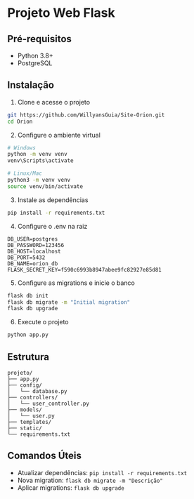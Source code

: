 # Projeto Web Flask

## Pré-requisitos
- Python 3.8+
- PostgreSQL

## Instalação

1. Clone e acesse o projeto
```bash
git https://github.com/WillyansGuia/Site-Orion.git
cd Orion
```

2. Configure o ambiente virtual
```bash
# Windows
python -m venv venv
venv\Scripts\activate

# Linux/Mac
python3 -m venv venv
source venv/bin/activate
```

3. Instale as dependências
```bash
pip install -r requirements.txt
```

4. Configure o .env na raiz
```
DB_USER=postgres
DB_PASSWORD=123456
DB_HOST=localhost
DB_PORT=5432
DB_NAME=orion_db
FLASK_SECRET_KEY=f590c6993b8947abee9fc82927e85d81
```

5. Configure as migrations e inicie o banco
```bash
flask db init
flask db migrate -m "Initial migration"
flask db upgrade
```

6. Execute o projeto
```bash
python app.py
```

## Estrutura
```
projeto/
├── app.py
├── config/
│   └── database.py
├── controllers/
│   └── user_controller.py
├── models/
│   └── user.py
├── templates/
├── static/
└── requirements.txt
```

## Comandos Úteis
- Atualizar dependências: `pip install -r requirements.txt`
- Nova migration: `flask db migrate -m "Descrição"`
- Aplicar migrations: `flask db upgrade`